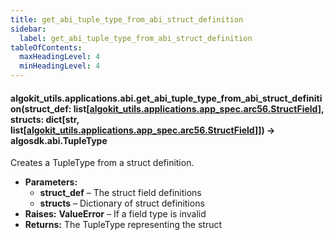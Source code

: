 ```yaml
---
title: get_abi_tuple_type_from_abi_struct_definition
sidebar:
  label: get_abi_tuple_type_from_abi_struct_definition
tableOfContents:
  maxHeadingLevel: 4
  minHeadingLevel: 4
---
```


#### algokit_utils.applications.abi.get_abi_tuple_type_from_abi_struct_definition(struct_def: list[[algokit_utils.applications.app_spec.arc56.StructField](/reference/algokit-utils-py/api/applications/app_spec/arc56/structfield/#algokit_utils.applications.app_spec.arc56.StructField)], structs: dict[str, list[[algokit_utils.applications.app_spec.arc56.StructField](/reference/algokit-utils-py/api/applications/app_spec/arc56/structfield/#algokit_utils.applications.app_spec.arc56.StructField)]]) → algosdk.abi.TupleType

Creates a TupleType from a struct definition.

- **Parameters:**
  - **struct_def** – The struct field definitions
  - **structs** – Dictionary of struct definitions
- **Raises:**
  **ValueError** – If a field type is invalid
- **Returns:**
  The TupleType representing the struct
